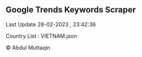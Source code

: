 

## Google Trends Keywords Scraper 
 
Last Update 28-02-2023 , 23:42:36

Country List :
VIETNAM.json



© Abdul Muttaqin 
